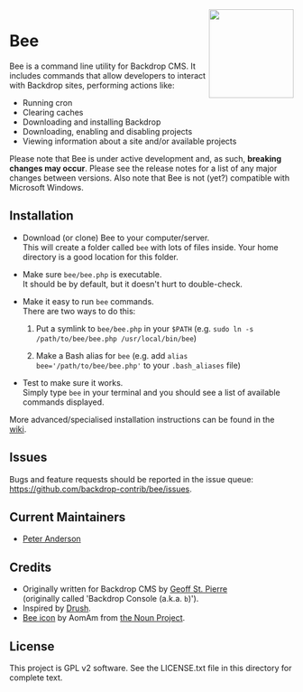 <img src="https://raw.githubusercontent.com/backdrop-contrib/bee/1.x-1.x/images/bee.png" align="right" width="150" height="157">

# Bee

Bee is a command line utility for Backdrop CMS. It includes commands that allow
developers to interact with Backdrop sites, performing actions like:

- Running cron
- Clearing caches
- Downloading and installing Backdrop
- Downloading, enabling and disabling projects
- Viewing information about a site and/or available projects

Please note that Bee is under active development and, as such, **breaking
changes may occur**. Please see the release notes for a list of any major
changes between versions. Also note that Bee is not (yet?) compatible with
Microsoft Windows.

## Installation

- Download (or clone) Bee to your computer/server.  
  This will create a folder called `bee` with lots of files inside. Your home
  directory is a good location for this folder.

- Make sure `bee/bee.php` is executable.  
  It should be by default, but it doesn't hurt to double-check.

- Make it easy to run `bee` commands.  
  There are two ways to do this:

  1. Put a symlink to `bee/bee.php` in your `$PATH` (e.g.
     `sudo ln -s /path/to/bee/bee.php /usr/local/bin/bee`)

  2. Make a Bash alias for `bee` (e.g. add `alias bee='/path/to/bee/bee.php'` to
     your `.bash_aliases` file)

- Test to make sure it works.  
  Simply type `bee` in your terminal and you should see a list of available
  commands displayed.

More advanced/specialised installation instructions can be found in the
[wiki](https://github.com/backdrop-contrib/bee/wiki).

## Issues

Bugs and feature requests should be reported in the issue queue:
https://github.com/backdrop-contrib/bee/issues.

## Current Maintainers

- [Peter Anderson](https://github.com/BWPanda)

## Credits

- Originally written for Backdrop CMS by
  [Geoff St. Pierre](https://github.com/serundeputy)  
  (originally called 'Backdrop Console (a.k.a. `b`)').
- Inspired by [Drush](https://github.com/drush-ops/drush).
- [Bee icon](https://thenounproject.com/aomam/collection/bee-emoticons-line/?i=2257433)
  by AomAm from [the Noun Project](http://thenounproject.com).

## License

This project is GPL v2 software.
See the LICENSE.txt file in this directory for complete text.
